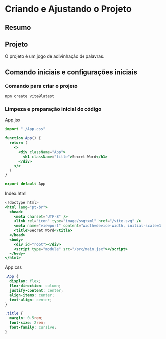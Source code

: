 # Criando e Ajustando o Projeto

## Resumo

## Projeto

O projeto é um jogo de adivinhação de palavras.

## Comando iniciais e configurações iniciais

### Comando para criar o projeto

```bash
npm create vite@latest
```

### Limpeza e preparação inicial do código

App.jsx

```jsx
import "./App.css"

function App() {
  return (
    <>
      <div className="App">
        <h1 className="title">Secret Word</h1>
      </div>
    </>
  )
}

export default App
```

  Index.html

```jsx
<!doctype html>
<html lang="pt-br">
  <head>
    <meta charset="UTF-8" />
    <link rel="icon" type="image/svg+xml" href="/vite.svg" />
    <meta name="viewport" content="width=device-width, initial-scale=1.0" />
    <title>Secret Word</title>
  </head>
  <body>
    <div id="root"></div>
    <script type="module" src="/src/main.jsx"></script>
  </body>
</html>
```

App.css

```css
.App {
  display: flex;
  flex-direction: column;
  justify-content: center;
  align-items: center;
  text-align: center;
}

.title {
  margin: 0.5rem;
  font-size: 2rem;
  font-family: cursive;
}

```
